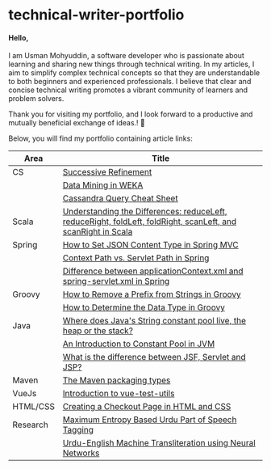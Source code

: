# technical-writer-portfolio

#### Hello,
I am Usman Mohyuddin, a software developer who is passionate about learning and sharing new things through technical writing. In my articles, I aim to simplify complex technical concepts so that they are understandable to both beginners and experienced professionals. I believe that clear and concise technical writing promotes a vibrant community of learners and problem solvers.

Thank you for visiting my portfolio, and I look forward to a productive and mutually beneficial exchange of ideas.! :handshake:

Below, you will find my portfolio containing article links:


| Area | Title |
|----------|----------|
| CS    | [Successive Refinement](https://www.baeldung.com/cs/successive-refinement)    |
|    | [Data Mining in WEKA](https://www.baeldung.com/cs/weka-data-mining)    |
|    | [Cassandra Query Cheat Sheet](https://www.baeldung.com/cassandra-query-cheat-sheet)    |
| Scala   | [Understanding the Differences: reduceLeft, reduceRight, foldLeft, foldRight, scanLeft, and scanRight in Scala](https://www.baeldung.com/scala/reduce-fold-scan-left-right)    |
| Spring    | [How to Set JSON Content Type in Spring MVC](https://www.baeldung.com/spring-mvc-set-json-content-type)    |
|     | [Context Path vs. Servlet Path in Spring](https://www.baeldung.com/spring-context-vs-servlet-path)   |
|     | [Difference between applicationContext.xml and spring-servlet.xml in Spring](https://www.baeldung.com/spring-applicationcontext-vs-spring-servlet-xml)   |
| Groovy   | [How to Remove a Prefix from Strings in Groovy](https://www.baeldung.com/groovy-remove-string-prefix)    |
|     | [How to Determine the Data Type in Groovy](https://www.baeldung.com/groovy-determine-data-type)    |
| Java    | [Where does Java's String constant pool live, the heap or the stack?](https://www.baeldung.com/java-string-constant-pool-heap-stack)    |
|     | [An Introduction to Constant Pool in JVM](https://www.baeldung.com/jvm-constant-pool)  |
|     | [What is the difference between JSF, Servlet and JSP?](https://www.baeldung.com/jsf-servlet-jsp)    |
|  Maven  | [The Maven packaging types](https://www.baeldung.com/maven-packaging-types)    |
| VueJs    | [Introduction to vue-test-utils](https://reflect.run/articles/introduction-to-vue-test-utils/)    |
| HTML/CSS    | [Creating a Checkout Page in HTML and CSS](https://community.rapyd.net/t/creating-a-checkout-page-in-html-and-css/55221)    |
| Research  | [Maximum Entropy Based Urdu Part of Speech Tagging](https://link.springer.com/chapter/10.1007/978-981-15-5232-8_41)  |
|   | [Urdu-English Machine Transliteration using Neural Networks](https://arxiv.org/abs/2001.05296)   |
